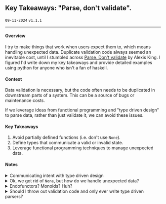 ## Key Takeaways: "Parse, don't validate".

`09-11-2024` `v1.1.1` 

<hr>


#### Overview

I try to make things that work when users expect them to, which means handling unexpected data. Duplicate validation code always seemed an inevitable cost, until I stumbled across <a href="https://lexi-lambda.github.io/blog/2019/11/05/parse-don-t-validate/" target="_blank">Parse, Don't validate</a> by Alexis King. I figured I'd write down my key takeaways and provide detailed examples using python for anyone who isn't a fan of haskell.

#### Context

Data validation is necessary, but the code often needs to be duplicated in downstream parts of a system. This can be a source of bugs or maintenance costs.

If we leverage ideas from functional programming and "type driven design" to parse data, rather than just validate it, we can avoid these issues.

#### Key Takeaways


1. Avoid partially defined functions (i.e. don't use `None`).
2. Define types that communicate a valid or invalid state.
3. Leverage functional programming techniques to manage unexpected data.

#### Notes

<details>

<summary> Communicating intent with type driven design </summary>

If we code meaning into our types, we have "self documenting" code that can prevent errors and bugs. Compilers, type checkers and modern IDEs provide instant, visual feedback when we write code that doesn't pass the static type check.

In the following painfully contrived example, we only find out at runtime if we performed an operation that made sense:

```python
class Ball:
  sport: Literal["soccer", "golf"]
  pressure: None | float

def check_pressure(ball: Ball) -> None | float: ...
```

Now we need to handle the case when something like this happens:

```Python
check_pressure(Ball("golf")) # It doesn't make much sense to check the pressure of a golf ball
```

In practice, this can create a lot of duplicate code. Any downstream function that relies on the `check_pressure` validation step will now also need to include validation code to handle any `None` cases. If downstream functions don't handle `None`, purely out of "trust" that a previous step already performed that check, we risk future changes to the system causing unexpected bugs.

Additionally, this approach provides no feedback when we are writing the code. If we make a simple mistake like passing the wrong variable into a function, we don't find out about it until the bug happens.

Let's try with more granular types:

```python
class GolfBall: ...
class FootBall:
  pressure: float

golf_ball = GolfBall()
foot_ball = FootBall()

# Note the function only takes the valid type `FootBall`
def check_pressure(ball: FootBall) -> float: ... 
```

And compare how this looks with and without a modern IDE.

<table width="100%">
<tr>
<td></td>
<td>Valid type</td>
<td>Invalid type</td>
</tr>
<tr>
<td>Without IDE type checking</td>
<td>

```python
check_pressure(foot_ball) 
```

</td>
<td>

```python
check_pressure(golf_ball) 
```

</td>
</tr>
<tr>
<td>With IDE type checking</td>

<td>

```python
check_pressure(foot_ball) 
```

</td>
<td>
<span class="error">

```python
check_pressure(golf_ball) 
```

</span>
</td>
</tr>
</table>

This kind of visual feedback is an excellent way to catch bugs before they happen.

By using types to drive the behavior of our code we achieve the following:
- Remove need for duplicate validation checks
- Get instant feedback on programming errors
- Self document the code and make it more robust to future changes 

</details>


<details>

<summary> Ok, we got rid of <code>None</code>, but how do we handle unexpected data? </summary>

If we try to naively remove `None` from the codebase we would just end up with runtime errors.

The trick is to wrap our data in a container that represents the "result" of an operation. To do this we use a concept from functional programming called the "monad". I'm not going to go deep into this, but I've provided a few resources for learning [here](#endofunctors-monoids-huh). In a nutshell, monads are like boxes that hold our data, rather than operating directly on our data, we provide the transformation to the box, which in the event of an illegal operation, it will hold on to the error.

Let's take a look an example class that defines a result monad (result container) for an application that parses information about footballs:

```python
class ParseFootBallResult(Generic[T]):
    value: T
    error: Optional[Exception] = None

    def __init__(self, input_data: T | Exception) -> None:
        if isinstance(input_data, Exception):
            self.error = input_data
        else:
            self.value = input_data

    def map(self, function: Callable[[T], U | Exception]) -> "ParseFootBallResult[U]":
        if self.error:
            return ParseFootBallResult[U](self.error)
        return ParseFootBallResult[U](function(self.value))

```

The class can be boiled down to two concepts. 

    1. The "result" which is either the value of a computation, or an error state.
    2. The ability to control when a function can be applied to the value.

To see how it works we can imagine our user wants to get information about the footballs available to see which one meets their competition standards. They query the available balls and get a response like this:

```
records: list[Record] = [
    {
        "id": "ball_000",
        "circumference_mm": 697.0,
        "weight_grams": 420.0,
        "pressure_psi": 12.0,
    },
    {
        "id": "ball_001",
        "circumference_mm": 698.5,
        "weight_grams": 420.0,
        "pressure_psi": 13.0,
    },
    ...
]
```

The first thing we would need to do is attempt to convert each record into a `FootBall`, with the attempt wrapped in a `ParseFootBallResult` monad.

```python
@dataclass
class FootBall:
    id: str
    circumference_mm: float
    weight_grams: float
    pressure_psi: float

    def __post_init__(self) -> None:
        self._validate_fields() # Raises an exception if we don't have valid input

def parse_record(record: Record, cls: Type[T]) -> ParseFootBallResult[T]:
    try:
        return ParseFootBallResult[T](cls(**record)) 
    except Exception as e:
        return ParseFootBallResult[T](e)



parsed_footballs = [
    parse_record(record, FootBall) for record in records
]
```

The `parse_record` function is the first time we get to see these ideas in action. When we parse `records` we get the following:

```python
Valid footballs:

ParseFootBallResult(
    FootBall(
        id='ball_000', 
        circumference_mm=697.0, 
        weight_grams=420.0, 
        pressure_psi=12.0
    )
)
ParseFootBallResult(
    FootBall(
        id='ball_001',
        circumference_mm=698.5,
        weight_grams=420.0,
        pressure_psi=13.0
    )
)
ParseFootBallResult(
    FootBall(
        id='ball_002', 
        circumference_mm=711.2, 
        weight_grams=430.0, 
        pressure_psi=12.5
    )
)
ParseFootBallResult(
    FootBall(
        id='ball_003', 
        circumference_mm=673.1, 
        weight_grams=390.0, 
        pressure_psi=10.0
    )
)

Invalid football:

ParseFootBallResult(
    InvalidFootballError(
        "FootBall fields contain invalid data: 'pressure_psi: None'"
    )
)
ParseFootBallResult(
    TypeError(
        "FootBall.__init__() missing 1 required positional argument: 'circumference_mm'"
    )
)
```

This is handy, because we have all the valid data and our descriptive errors in the same place. The real magic of course is we can continue to apply functions to the values without fear of performing illegal operations that might interrupt the system.

For example, let's map a validation check to ensure the footballs are within competition standard:

```python
game_ready_footballs = [
    football.map(validate_game_ready) for football in parsed_footballs
]
```
The resulting output shows the remaining valid `FootBall` and also preserves the original `Exceptions`, meaning we can always trace them back to their cause. 

```python
# stdout:

Valid football:

ParseFootBallResult(
    GameReadyFootBall(
        id='ball_001', 
        circumference_mm=698.5, 
        weight_grams=420.0, 
        pressure_psi=13.0
    ))

Invalid football:

ParseFootBallResult(
    InvalidFootballError(
        "Football is not ready for a game: {'circumference_mm': False, 'weight_grams': True, 'pressure_psi': False}"
    )
)
ParseFootBallResult(
    InvalidFootballError(
        "Football is not ready for a game: {'circumference_mm': False, 'weight_grams': False, 'pressure_psi': False}"
    )
)
ParseFootBallResult(
    InvalidFootballError(
        "Football is not ready for a game: {'circumference_mm': False, 'weight_grams': False, 'pressure_psi': False}"
    )
)
ParseFootBallResult(
    InvalidFootballError(
        "FootBall fields contain invalid data: 'pressure_psi: None'"
    )
)
ParseFootBallResult(
    TypeError(
        "FootBall.__init__() missing 1 required positional argument: 'circumference_mm'"
    )
)
```

</details>

<details>

<summary> Endofunctors? Monoids? Huh? </summary>

I went down a bit of a functional programming rabbit hole after reading the original article, here are some of the easier to follow resources:

🐇 [Python Functors and Monads: A Practical Guide](https://arjancodes.com/blog/python-functors-and-monads/)  
🕳️ [Functors and Monads For People Who Have Read Too Many "Tutorials"](https://www.jerf.org/iri/post/2958/)

</details>

<details>

<summary> Should I throw out validation code and only ever write type driven parsers? </summary>

Probably not, the author points out there is a trade-off. Validation code is simpler, quicker and easier. Rigorous type driven design is probably only going to be worth it when you are really optimizing for a robust system.

</details>
